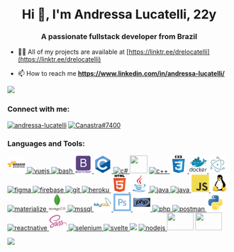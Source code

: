 
<h1 align="center">Hi 👋, I'm Andressa Lucatelli, 22y</h1>
<h3 align="center">A passionate fullstack developer from Brazil</h3>

- 👨‍💻 All of my projects are available at [https://linktr.ee/drelocatelli](https://linktr.ee/drelocatelli)

- 📫 How to reach me **https://www.linkedin.com/in/andressa-lucatelli/**

<a href="https://www.buymeacoffee.com/drelocatelli" title="buy me a coffee"><img src="https://user-images.githubusercontent.com/32282846/126049168-d98c147c-6893-4272-9383-e166d80a8bfa.png"></a>

<h3 align="left">Connect with me:</h3>
<p align="left">
<a href="https://linkedin.com/in/andressa-lucatelli" target="blank"><img align="center" src="https://www.televendasecobranca.com.br/wp-content/uploads/2013/03/As-10-palavras-mais-amadas-pelos-brasileiros-no-linkedin-televendas-cobranca-oficial.jpg" alt="andressa-lucatelli" height="30" width="40" /></a>
<a href="https://discord.gg/Canastra#7400" target="blank"><img align="center" src="https://logosmarcas.net/wp-content/uploads/2020/12/Discord-Logo.png" alt="Canastra#7400" height="30" width="40" /></a>
</p>



<h3 align="left">Languages and Tools:</h3>
<p align="left"> <a href="https://aws.amazon.com" target="_blank"> <img src="https://raw.githubusercontent.com/devicons/devicon/master/icons/amazonwebservices/amazonwebservices-original-wordmark.svg" alt="aws" width="40" height="40"/> </a> 
  <a href="https://vuejs.org" target="_blank"> <img src="https://user-images.githubusercontent.com/32282846/128611136-e5654e63-4e3b-4b4e-80f0-55de82045633.png" alt="vuejs" width="40" height="40"/> </a>
  <a href="https://www.gnu.org/software/bash/" target="_blank"> <img src="https://www.vectorlogo.zone/logos/gnu_bash/gnu_bash-icon.svg" alt="bash" width="40" height="40"/> </a> <a href="https://getbootstrap.com" target="_blank"> <img src="https://raw.githubusercontent.com/devicons/devicon/master/icons/bootstrap/bootstrap-plain-wordmark.svg" alt="bootstrap" width="40" height="40"/> </a> 
<a href="https://www.cprogramming.com/" target="_blank"> <img src="https://raw.githubusercontent.com/devicons/devicon/master/icons/c/c-original.svg" alt="c" width="40" height="40"/> </a> 
  <a href="https://www.cprogramming.com/" target="_blank"> <img src="https://user-images.githubusercontent.com/32282846/121811880-2ec99900-cc3c-11eb-86e8-c008c97031f8.png" alt="c#" width="40" height="40"/> </a> <img src="https://w7.pngwing.com/pngs/278/63/png-transparent-visual-basic-net-c-computer-programming-net-framework-vb-logo-text-trademark-logo-thumbnail.png" width="40" height="40">
  <a href="https://www.cprogramming.com/" target="_blank"> <img src="https://user-images.githubusercontent.com/32282846/121811894-4012a580-cc3c-11eb-971f-f02c55844aa7.png" alt="c++" width="40" height="40"/> </a> 
<a href="https://www.w3schools.com/css/" target="_blank"> <img src="https://raw.githubusercontent.com/devicons/devicon/master/icons/css3/css3-original-wordmark.svg" alt="css3" width="40" height="40"/> </a> <a href="https://www.docker.com/" target="_blank"> <img src="https://raw.githubusercontent.com/devicons/devicon/master/icons/docker/docker-original-wordmark.svg" alt="docker" width="40" height="40"/> </a> <a href="https://www.electronjs.org" target="_blank"> <img src="https://raw.githubusercontent.com/devicons/devicon/master/icons/electron/electron-original.svg" alt="electron" width="40" height="40"/> </a> <a href="https://www.figma.com/" target="_blank"> <img src="https://www.vectorlogo.zone/logos/figma/figma-icon.svg" alt="figma" width="40" height="40"/> </a> <a href="https://firebase.google.com/" target="_blank"> <img src="https://www.vectorlogo.zone/logos/firebase/firebase-icon.svg" alt="firebase" width="40" height="40"/> </a> <a href="https://git-scm.com/" target="_blank"> <img src="https://www.vectorlogo.zone/logos/git-scm/git-scm-icon.svg" alt="git" width="40" height="40"/> </a> <a href="https://heroku.com" target="_blank"> <img src="https://www.vectorlogo.zone/logos/heroku/heroku-icon.svg" alt="heroku" width="40" height="40"/> </a> <a href="https://www.w3.org/html/" target="_blank"> <img src="https://raw.githubusercontent.com/devicons/devicon/master/icons/html5/html5-original-wordmark.svg" alt="html5" width="40" height="40"/> </a> 
  <a href="https://www.java.com" target="_blank"> <img src="https://raw.githubusercontent.com/devicons/devicon/master/icons/java/java-original.svg" alt="java" width="40" height="40"/> </a> 
  <a href="https://www.openjfx.io" target="_blank"> <img src="http://taverna.devall.com.br/uploads/default/original/1X/c80c3b40f56c23824504e7c2a3e0d081f9ff2087.png" alt="java" width="60" height="40"/> </a> 
  <a href="https://docs.oracle.com/javase/tutorial/uiswing/components/index.html" target="_blank"> <img src="https://user-images.githubusercontent.com/32282846/134224445-75792dc4-2e2d-400c-8f13-fad557b0e8f7.png" alt="java" width="60" height="40"/> </a> 
  <a href="https://developer.mozilla.org/en-US/docs/Web/JavaScript" target="_blank"> <img src="https://raw.githubusercontent.com/devicons/devicon/master/icons/javascript/javascript-original.svg" alt="javascript" width="40" height="40"/> </a> <a href="https://www.linux.org/" target="_blank"> <img src="https://raw.githubusercontent.com/devicons/devicon/master/icons/linux/linux-original.svg" alt="linux" width="40" height="40"/> </a> <a href="https://materializecss.com/" target="_blank"> <img src="https://raw.githubusercontent.com/prplx/svg-logos/5585531d45d294869c4eaab4d7cf2e9c167710a9/svg/materialize.svg" alt="materialize" width="40" height="40"/> </a> <a href="https://www.mongodb.com/" target="_blank"> <img src="https://raw.githubusercontent.com/devicons/devicon/master/icons/mongodb/mongodb-original-wordmark.svg" alt="mongodb" width="40" height="40"/> </a> <a href="https://www.microsoft.com/en-us/sql-server" target="_blank"> <img src="https://cdn.worldvectorlogo.com/logos/microsoft-sql-server.svg" alt="mssql" width="40" height="40"/> </a> <a href="https://www.mysql.com/" target="_blank"> <img src="https://raw.githubusercontent.com/devicons/devicon/master/icons/mysql/mysql-original-wordmark.svg" alt="mysql" width="40" height="40"/> </a> <a href="https://www.photoshop.com/en" target="_blank"> <img src="https://raw.githubusercontent.com/devicons/devicon/master/icons/photoshop/photoshop-line.svg" alt="photoshop" width="40" height="40"/> </a> 
  <a href="https://www.php.net" target="_blank"> <img src="https://raw.githubusercontent.com/devicons/devicon/master/icons/php/php-original.svg" alt="php" width="40" height="40"/> </a> 
   <a href="https://www.laravel.com" target="_blank"> <img src="https://user-images.githubusercontent.com/32282846/121811957-7b14d900-cc3c-11eb-88ac-e7b2fe56b5af.png" alt="php" width="40" height="40"/> </a> 
  <a href="https://postman.com" target="_blank"> <img src="https://www.vectorlogo.zone/logos/getpostman/getpostman-icon.svg" alt="postman" width="40" height="40"/> </a> <a href="https://www.python.org" target="_blank"> <img src="https://raw.githubusercontent.com/devicons/devicon/master/icons/python/python-original.svg" alt="python" width="40" height="40"/> </a> <a href="https://reactnative.dev/" target="_blank"> <img src="https://reactnative.dev/img/header_logo.svg" alt="reactnative" width="40" height="40"/> </a> <a href="https://sass-lang.com" target="_blank"> <img src="https://raw.githubusercontent.com/devicons/devicon/master/icons/sass/sass-original.svg" alt="sass" width="40" height="40"/> </a> <a href="https://www.selenium.dev" target="_blank"> <img src="https://raw.githubusercontent.com/detain/svg-logos/780f25886640cef088af994181646db2f6b1a3f8/svg/selenium-logo.svg" alt="selenium" width="40" height="40"/> </a> <a href="https://svelte.dev" target="_blank"> <img src="https://upload.wikimedia.org/wikipedia/commons/1/1b/Svelte_Logo.svg" alt="svelte" width="40" height="40"/> </a> <a href="android.com/what-is-android/"><img src="https://www.vectorlogo.zone/logos/android/android-ar21.svg" /></a>
<a href="https://nodejs.org/" target="_blank"> <img src="https://user-images.githubusercontent.com/32282846/121811758-b7940500-cc3b-11eb-8952-df121037c4e3.png" alt="nodejs" width="60" height="40"/> </a>
  <a href="https://www.zabbix.com/" title="zabbix"><img src="https://assets.zabbix.com/img/logo/zabbix_logo_500x131.png" width="60px" height="40px"></a>
<a href="https://br.wordpress.org/about/logos/" title="wordpress"><img src="https://upload.wikimedia.org/wikipedia/commons/thumb/9/98/WordPress_blue_logo.svg/1024px-WordPress_blue_logo.svg.png" width="60px" height="40px"></a>
</p>

<p>
 <img src="https://user-images.githubusercontent.com/32282846/132132964-45cfb2e1-e052-4974-b01d-878a65d50523.png">
</p>
